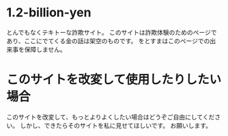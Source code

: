 # 1.2-billion-yen
とんでもなくテキトーな詐欺サイト。
このサイトは詐欺体験のためのページであり、ここにでてくる金の話は架空のものです。
をとすまはこのページでの出来事を保障しません。

# このサイトを改変して使用したりしたい場合
このサイトを改変して、もっとよりよくしたい場合はどうぞご自由にしてください。
しかし、できたらそのサイトを私に見せてほしいです。
お願いします。
